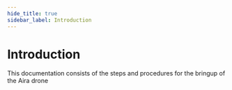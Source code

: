 ```yaml
---
hide_title: true
sidebar_label: Introduction
---
```



# Introduction

This documentation consists of the steps and procedures for the bringup of the Aira drone
<!-- This documentation consists of the following steps that are involved in the bring up of the SAFMC Drone, or otherwise known as the NUSwarm drone:
1. Mechanical Assembly and System Integration
2. Flight Controller setup and configuration
3. On-Board Computer setup and configuration -->

